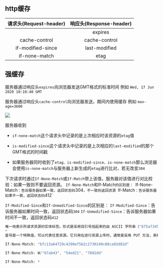 ## http缓存
|  请求头(Request-header)   |  响应头(Response-header)     |  
|           :--:           |             :--:            |
|                          |  expires                    |
| cache-control            |  cache-control              |
| if-modified-since        |  last-modified              |
| if-none-match            |  etag                       |


## 强缓存
服务器通过响应头`expires`向浏览器发送GMT格式的标准时间
例如 `Wed, 17 Jun 2020 10:10:40 GMT`

服务器通过响应头`cache-control`向浏览器发送，期间内使用缓存
例如 `max-age=3600`

![](https://img-blog.csdn.net/20180923144742898?watermark/2/text/aHR0cHM6Ly9ibG9nLmNzZG4ubmV0L3UwMTIzNzU5MjQ=/font/5a6L5L2T/fontsize/400/fill/I0JBQkFCMA==/dissolve/70)

服务器收到
- `if-none-match`这个请求头中记录的是上次相应时该资源的`etag`值

- `is-modified-since`这个请求头中记录的是上次相应的`last-modified`的那个GMT格式的时间戳

- 如果服务器同时收到了`etag、is-modified-since、is-none-match`那么浏览器会使用`is-none-match`与服务器上新生成的`etag`进行比对，若无改变`304`

下次请求时通过`If-None-Match`或`If-Match`带上该值，服务器对该值进行对比校验：如果一致则不要返回资源。
`If-None-Match`和If-Match`的区别是：
`If-None-Match`：告诉服务器如果一致，返回状态码`304`，不一致则返回资源
`If-Match`：告诉服务器如果不一致，返回状态码`412`


`If-Modified-Since`和`If-Unmodified-Since`的区别是：
`If-Modified-Since`：告诉服务器如果时间一致，返回状态码`304`
`If-Unmodified-Since`：告诉服务器如果时间不一致，返回状态码`412`


```js
唯一地表示所请求资源的实体标签。形式是采用双引号括起来的由 ASCII 字符串（"675af34563dc-tr34"），有可能包含一个 W/ 前缀，来提示应该采用弱比较算法（可以不加这个前缀，If-None-Match 用且仅用这一算法）。
*
星号是一个特殊值，可以代表任意资源。它只用在进行资源上传时，通常是采用 PUT 方法，来检测拥有相同识别ID的资源是否已经上传过了。
```
```js
If-None-Match: "bfc13a64729c4290ef5b2c2730249c88ca92d82d"

If-None-Match: W/"67ab43", "54ed21", "7892dd"

If-None-Match: *
```